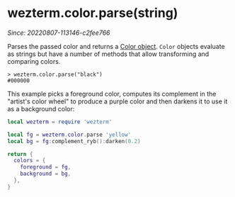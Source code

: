 # wezterm.color.parse(string)

*Since: 20220807-113146-c2fee766*

Parses the passed color and returns a [Color
object](../color/index.md).  `Color` objects evaluate as strings but
have a number of methods that allow transforming and comparing
colors.

```
> wezterm.color.parse("black")
#000000
```

This example picks a foreground color, computes its complement in
the "artist's color wheel" to produce a purple color and then
darkens it to use it as a background color:

```lua
local wezterm = require 'wezterm'

local fg = wezterm.color.parse 'yellow'
local bg = fg:complement_ryb():darken(0.2)

return {
  colors = {
    foreground = fg,
    background = bg,
  },
}
```

